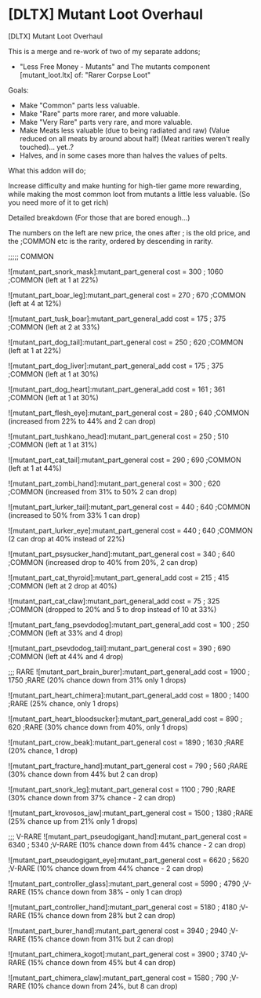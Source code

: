# [DLTX] Mutant Loot Overhaul
[DLTX] Mutant Loot Overhaul

This is a merge and re-work of two of my separate addons;

- "Less Free Money - Mutants"
and
The mutants component [mutant_loot.ltx] of:
"Rarer Corpse Loot"


Goals:
- Make "Common" parts less valuable.
- Make "Rare" parts more rarer, and more valuable.
- Make "Very Rare" parts very rare, and more valuable.
- Make Meats less valuable (due to being radiated and raw) (Value reduced on all meats by around about half) (Meat rarities weren't really touched)... yet..?
- Halves, and in some cases more than halves the values of pelts.

What this addon will do;

Increase difficulty and make hunting for high-tier game more rewarding, while making the most common loot from mutants a little less valuable. (So you need more of it to get rich)





Detailed breakdown (For those that are bored enough...)


The numbers on the left are new price, the ones after ; is the old price, and the ;COMMON etc is the rarity, ordered by descending in rarity.

;;;;; COMMON

![mutant_part_snork_mask]:mutant_part_general
cost				                               = 300 ; 1060 ;COMMON (left at 1 at 22%)

![mutant_part_boar_leg]:mutant_part_general
cost				                               = 270 ; 670 ;COMMON (left at 4 at 12%)

![mutant_part_tusk_boar]:mutant_part_general_add
cost				                               = 175 ; 375 ;COMMON (left at 2 at 33%)

![mutant_part_dog_tail]:mutant_part_general
cost				                               = 250 ; 620 ;COMMON (left at 1 at 22%)

![mutant_part_dog_liver]:mutant_part_general_add
cost				                               = 175 ; 375 ;COMMON (left at 1 at 30%)

![mutant_part_dog_heart]:mutant_part_general_add
cost				                               = 161 ; 361 ;COMMON (left at 1 at 30%)

![mutant_part_flesh_eye]:mutant_part_general
cost				                               = 280 ; 640 ;COMMON (increased from 22% to 44% and 2 can drop)

![mutant_part_tushkano_head]:mutant_part_general
cost				                               = 250 ; 510 ;COMMON (left at 1 at 31%)

![mutant_part_cat_tail]:mutant_part_general
cost                                               = 290 ; 690 ;COMMON (left at 1 at 44%)

![mutant_part_zombi_hand]:mutant_part_general
cost                                               = 300 ; 620 ;COMMON (increased from 31% to 50% 2 can drop)

![mutant_part_lurker_tail]:mutant_part_general
cost				                               = 440 ; 640 ;COMMON (increased to 50% from 33% 1 can drop)

![mutant_part_lurker_eye]:mutant_part_general
cost				                               = 440 ; 640 ;COMMON (2 can drop at 40% instead of 22%)

![mutant_part_psysucker_hand]:mutant_part_general
cost				                               = 340 ; 640 ;COMMON (increased drop to 40% from 20%, 2 can drop)

![mutant_part_cat_thyroid]:mutant_part_general_add
cost				                               = 215 ; 415 ;COMMON (left at 2 drop at 40%)

![mutant_part_cat_claw]:mutant_part_general_add
cost				                               = 75 ; 325 ;COMMON (dropped to 20% and 5 to drop instead of 10 at 33%)

![mutant_part_fang_psevdodog]:mutant_part_general_add
cost				                               = 100 ; 250 ;COMMON (left at 33% and 4 drop)

![mutant_part_psevdodog_tail]:mutant_part_general
cost				                               = 390 ; 690 ;COMMON (left at 44% and 4 drop)


;;; RARE
![mutant_part_brain_burer]:mutant_part_general_add
cost				                               = 1900 ; 1750 ;RARE (20% chance down from 31% only 1 drops)

![mutant_part_heart_chimera]:mutant_part_general_add
cost				                               = 1800 ; 1400 ;RARE (25% chance, only 1 drops)

![mutant_part_heart_bloodsucker]:mutant_part_general_add
cost				                               = 890 ; 620 ;RARE (30% chance down from 40%, only 1 drops)

![mutant_part_crow_beak]:mutant_part_general
cost                                               = 1890 ; 1630 ;RARE (20% chance, 1 drop)

![mutant_part_fracture_hand]:mutant_part_general
cost                                               = 790 ; 560 ;RARE (30% chance down from 44% but 2 can drop)

![mutant_part_snork_leg]:mutant_part_general
cost				                               = 1100 ; 790 ;RARE (30% chance down from 37% chance - 2 can drop)

![mutant_part_krovosos_jaw]:mutant_part_general
cost				                               = 1500 ; 1380 ;RARE (25% chance up from 21% only 1 drops)


;;; V-RARE
![mutant_part_pseudogigant_hand]:mutant_part_general
cost				                               = 6340 ; 5340 ;V-RARE (10% chance down from 44% chance - 2 can drop)

![mutant_part_pseudogigant_eye]:mutant_part_general
cost				                               = 6620 ; 5620 ;V-RARE (10% chance down from 44% chance - 2 can drop)

![mutant_part_controller_glass]:mutant_part_general
cost				                               = 5990 ; 4790 ;V-RARE (15% chance down from 38% - only 1 can drop)

![mutant_part_controller_hand]:mutant_part_general
cost				                               = 5180 ; 4180 ;V-RARE (15% chance down from 28% but 2 can drop)

![mutant_part_burer_hand]:mutant_part_general
cost				                               = 3940 ; 2940 ;V-RARE (15% chance down from 31% but 2 can drop)

![mutant_part_chimera_kogot]:mutant_part_general
cost				                               = 3900 ; 3740 ;V-RARE (15% chance down from 45% but 4 can drop)

![mutant_part_chimera_claw]:mutant_part_general
cost				                               = 1580 ; 790 ;V-RARE (10% chance down from 24%, but 8 can drop)